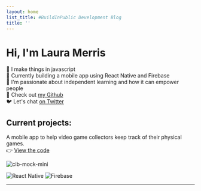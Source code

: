 ```yaml
---
layout: home
list_title: #BuildInPublic Development Blog
title: ''
---
```

# Hi, I'm Laura Merris

:seedling: I make things in javascript  
:wrench: Currently building a mobile app using React Native and Firebase  
:revolving_hearts: I'm passionate about independent learning and how it can empower people  
:page_facing_up: Check out [my Github](https://github.com/LauraMerris)  
:bird: Let's chat [on Twitter](https://twitter.com/lauramerris)  

## Current projects: 

A mobile app to help video game collectors keep track of their physical games.  
👉 [View the code](https://github.com/LauraMerris/cib)

![cib-mock-mini](https://user-images.githubusercontent.com/7448403/147874331-8282c839-0c74-4aab-b144-e2466fd0ab14.jpg)
<!-- 👉 [More info on the app homepage](https://lauramerris.github.io/cib/)  -->
![React Native](https://img.shields.io/badge/react_native-%2320232a.svg?style=for-the-badge&logo=react&logoColor=%2361DAFB) ![Firebase](https://img.shields.io/badge/firebase-%23039BE5.svg?style=for-the-badge&logo=firebase)


---

